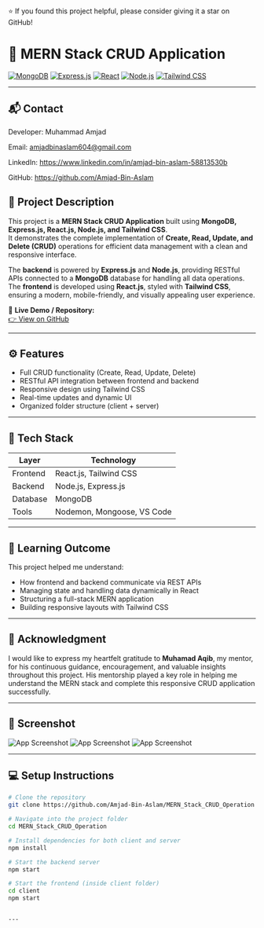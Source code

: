 ⭐ If you found this project helpful, please consider giving it a star on GitHub!

# 🧾 MERN Stack CRUD Application

[![MongoDB](https://img.shields.io/badge/MongoDB-4EA94B?logo=mongodb&logoColor=white)]()
[![Express.js](https://img.shields.io/badge/Express.js-000000?logo=express&logoColor=white)]()
[![React](https://img.shields.io/badge/React-20232A?logo=react&logoColor=61DAFB)]()
[![Node.js](https://img.shields.io/badge/Node.js-339933?logo=node.js&logoColor=white)]()
[![Tailwind CSS](https://img.shields.io/badge/Tailwind_CSS-38B2AC?logo=tailwind-css&logoColor=white)]()

---

## 📬 Contact

Developer: Muhammad Amjad

Email: amjadbinaslam604@gmail.com

LinkedIn: https://www.linkedin.com/in/amjad-bin-aslam-58813530b

GitHub: https://github.com/Amjad-Bin-Aslam



## 📖 Project Description

This project is a **MERN Stack CRUD Application** built using **MongoDB, Express.js, React.js, Node.js, and Tailwind CSS**.  
It demonstrates the complete implementation of **Create, Read, Update, and Delete (CRUD)** operations for efficient data management with a clean and responsive interface.

The **backend** is powered by **Express.js** and **Node.js**, providing RESTful APIs connected to a **MongoDB** database for handling all data operations.  
The **frontend** is developed using **React.js**, styled with **Tailwind CSS**, ensuring a modern, mobile-friendly, and visually appealing user experience.

🔗 **Live Demo / Repository:**  
[👉 View on GitHub](https://github.com/Amjad-Bin-Aslam/MERN_Stack_CRUD_Operation)

---

## ⚙️ Features

- Full CRUD functionality (Create, Read, Update, Delete)
- RESTful API integration between frontend and backend
- Responsive design using Tailwind CSS
- Real-time updates and dynamic UI
- Organized folder structure (client + server)

---

## 🚀 Tech Stack

| Layer | Technology |
|-------|-------------|
| Frontend | React.js, Tailwind CSS |
| Backend | Node.js, Express.js |
| Database | MongoDB |
| Tools | Nodemon, Mongoose, VS Code |

---

## 🧠 Learning Outcome

This project helped me understand:
- How frontend and backend communicate via REST APIs  
- Managing state and handling data dynamically in React  
- Structuring a full-stack MERN application  
- Building responsive layouts with Tailwind CSS  

---

## 🙏 Acknowledgment

I would like to express my heartfelt gratitude to **Muhamad Aqib**, my mentor, for his continuous guidance, encouragement, and valuable insights throughout this project. His mentorship played a key role in helping me understand the MERN stack and complete this responsive CRUD application successfully.

---

## 📸 Screenshot

![App Screenshot](./assets/Add_user.png)
![App Screenshot](./assets/Main.PNG)
![App Screenshot](./assets/Update_user.png)


---

## 💻 Setup Instructions

```bash
# Clone the repository
git clone https://github.com/Amjad-Bin-Aslam/MERN_Stack_CRUD_Operation

# Navigate into the project folder
cd MERN_Stack_CRUD_Operation

# Install dependencies for both client and server
npm install

# Start the backend server
npm start

# Start the frontend (inside client folder)
cd client
npm start


---


